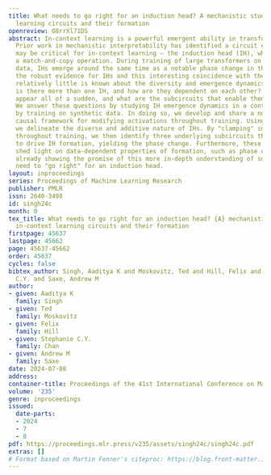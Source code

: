 ```yaml
---
title: What needs to go right for an induction head? A mechanistic study of in-context
  learning circuits and their formation
openreview: O8rrXl71D5
abstract: In-context learning is a powerful emergent ability in transformer models.
  Prior work in mechanistic interpretability has identified a circuit element that
  may be critical for in-context learning – the induction head (IH), which performs
  a match-and-copy operation. During training of large transformers on natural language
  data, IHs emerge around the same time as a notable phase change in the loss. Despite
  the robust evidence for IHs and this interesting coincidence with the phase change,
  relatively little is known about the diversity and emergence dynamics of IHs. Why
  is there more than one IH, and how are they dependent on each other? Why do IHs
  appear all of a sudden, and what are the subcircuits that enable them to emerge?
  We answer these questions by studying IH emergence dynamics in a controlled setting
  by training on synthetic data. In doing so, we develop and share a novel optogenetics-inspired
  causal framework for modifying activations throughout training. Using this framework,
  we delineate the diverse and additive nature of IHs. By "clamping" subsets of activations
  throughout training, we then identify three underlying subcircuits that interact
  to drive IH formation, yielding the phase change. Furthermore, these subcircuits
  shed light on data-dependent properties of formation, such as phase change timing,
  already showing the promise of this more in-depth understanding of subcircuits that
  need to "go right" for an induction head.
layout: inproceedings
series: Proceedings of Machine Learning Research
publisher: PMLR
issn: 2640-3498
id: singh24c
month: 0
tex_title: What needs to go right for an induction head? {A} mechanistic study of
  in-context learning circuits and their formation
firstpage: 45637
lastpage: 45662
page: 45637-45662
order: 45637
cycles: false
bibtex_author: Singh, Aaditya K and Moskovitz, Ted and Hill, Felix and Chan, Stephanie
  C.Y. and Saxe, Andrew M
author:
- given: Aaditya K
  family: Singh
- given: Ted
  family: Moskovitz
- given: Felix
  family: Hill
- given: Stephanie C.Y.
  family: Chan
- given: Andrew M
  family: Saxe
date: 2024-07-08
address:
container-title: Proceedings of the 41st International Conference on Machine Learning
volume: '235'
genre: inproceedings
issued:
  date-parts:
  - 2024
  - 7
  - 8
pdf: https://proceedings.mlr.press/v235/assets/singh24c/singh24c.pdf
extras: []
# Format based on Martin Fenner's citeproc: https://blog.front-matter.io/posts/citeproc-yaml-for-bibliographies/
---
```

